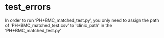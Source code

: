 # test_errors
In order to run ‘PH+BMC_matched_test.py’, you only need to assign the path of 'PH+BMC_matched_test.csv' to 'clinic_path' in the  ‘PH+BMC_matched_test.py’ 
